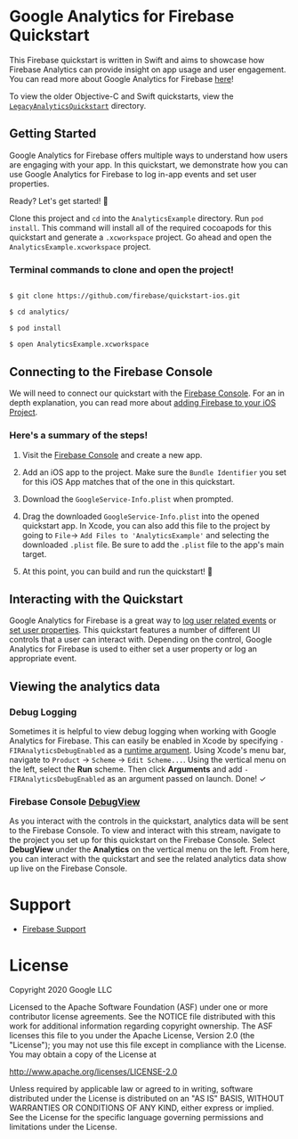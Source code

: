 # Google Analytics for Firebase Quickstart

This Firebase quickstart is written in Swift and aims to showcase how Firebase 
Analytics can provide insight on app usage and user engagement. You can read more 
about Google Analytics for Firebase [here](https://firebase.google.com/docs/analytics)!

To view the older Objective-C and Swift quickstarts, view the 
[`LegacyAnalyticsQuickstart`](https://github.com/firebase/quickstart-ios/blob/master/analytics/LegacyAnalyticsQuickstart) 
directory.

## Getting Started

Google Analytics for Firebase offers multiple ways to understand how users are 
engaging with your app. In this quickstart, we demonstrate how you can use
Google Analytics for Firebase to log in-app events and set user properties.  

Ready? Let's get started! 🚀

Clone this project and `cd` into the `AnalyticsExample` directory. 
Run `pod install`. This command will install all of the required cocoapods
for this quickstart and generate a `.xcworkspace` project. Go ahead and
open the `AnalyticsExample.xcworkspace` project.

### Terminal commands to clone and open the project!
```bash

$ git clone https://github.com/firebase/quickstart-ios.git

$ cd analytics/

$ pod install

$ open AnalyticsExample.xcworkspace

```

## Connecting to the Firebase Console

We will need to connect our quickstart with the 
[Firebase Console](https://console.firebase.google.com). For an in 
depth explanation, you can read more about 
[adding Firebase to your iOS Project](https://firebase.google.com/docs/ios/setup).

### Here's a summary of the steps!
1. Visit the [Firebase Console](https://console.firebase.google.com) 
and create a new app.

2. Add an iOS app to the project. Make sure the `Bundle Identifier` you
set for this iOS App matches that of the one in this quickstart.

3. Download the `GoogleService-Info.plist` when prompted.

4. Drag the downloaded `GoogleService-Info.plist` into the opened 
quickstart app. In Xcode, you can also add this file to the project by going
to `File`-> `Add Files to 'AnalyticsExample'` and selecting the 
downloaded `.plist` file. Be sure to add the `.plist` file to the app's main target.

5. At this point, you can build and run the quickstart! 🎉

## Interacting with the Quickstart

Google Analytics for Firebase is a great way to 
[log user related events](https://firebase.google.com/docs/analytics/events?platform=ios) 
or [set user properties](https://firebase.google.com/docs/analytics/user-properties?platform=ios). 
This quickstart features a number of different UI controls that a user can interact with. 
Depending on the control, Google Analytics for Firebase is used to either set a 
user property or log an appropriate event.

## Viewing the analytics data

### Debug Logging
Sometimes it is helpful to view debug logging when working with 
Google Analytics for Firebase. This can easily be enabled in Xcode by 
specifying `-FIRAnalyticsDebugEnabled` as a [runtime argument](http://goo.gl/RfcP7r). 
Using Xcode's menu bar, navigate to `Product` → `Scheme` → `Edit Scheme...`. 
Using the vertical menu on the left, select the **Run** scheme. 
Then click **Arguments** and add  `-FIRAnalyticsDebugEnabled` as an 
argument passed on launch. Done! ✓

### Firebase Console [DebugView](https://firebase.google.com/docs/analytics/debugview)

As you interact with the controls in the quickstart, analytics data will be sent to the 
Firebase Console. To view and interact with this stream, navigate to the project you
set up for this quickstart on the Firebase Console. Select **DebugView** under the
**Analytics** on the vertical menu on the left. From here, you can interact with the
quickstart and see the related analytics data show up live on the Firebase Console.  

# Support

- [Firebase Support](https://firebase.google.com/support/)

# License
  
Copyright 2020 Google LLC


Licensed to the Apache Software Foundation (ASF) under one or more contributor
license agreements.  See the NOTICE file distributed with this work for
additional information regarding copyright ownership.  The ASF licenses this
file to you under the Apache License, Version 2.0 (the "License"); you may not
use this file except in compliance with the License.  You may obtain a copy of
the License at

http://www.apache.org/licenses/LICENSE-2.0

Unless required by applicable law or agreed to in writing, software
distributed under the License is distributed on an "AS IS" BASIS, WITHOUT
WARRANTIES OR CONDITIONS OF ANY KIND, either express or implied.  See the
License for the specific language governing permissions and limitations under
the License.
